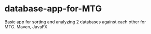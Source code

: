 # database-app-for-MTG
Basic app for sorting and analyzing 2 databases against each other for MTG. Maven, JavaFX
